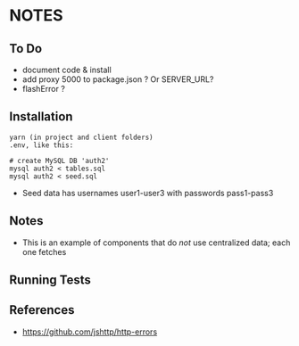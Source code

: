 NOTES
=====


## To Do

- document code & install
- add proxy 5000 to package.json ? Or SERVER_URL?
- flashError ?


## Installation

```
yarn (in project and client folders)
.env, like this:

# create MySQL DB 'auth2'
mysql auth2 < tables.sql
mysql auth2 < seed.sql
```

- Seed data has usernames user1-user3 with passwords pass1-pass3

## Notes

- This is an example of components that do *not* use centralized data; each one fetches


## Running Tests


## References

- https://github.com/jshttp/http-errors
